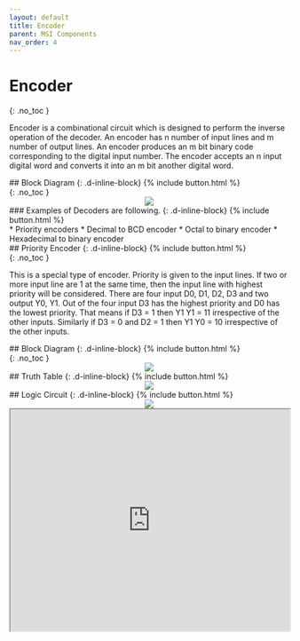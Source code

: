 ```yaml
---
layout: default
title: Encoder
parent: MSI Components
nav_order: 4
---
```


# Encoder
{: .no_toc }

Encoder is a combinational circuit which is designed to perform the inverse operation of the decoder. 
An encoder has n number of input lines and m number of output lines. An encoder produces an m bit binary code corresponding to the digital input number. 
The encoder accepts an n input digital word and converts it into an m bit another digital word.

<div class="main_sub_heading" markdown="1">
## Block Diagram
{: .d-inline-block}
{% include button.html %}
</div>
{: .no_toc }

<div style="text-align:center"><img src="../../assets/images/encoder_blockdiagram.jpg" /></div>

<div class="main_sub_heading" markdown="1">
### Examples of Decoders are following.
{: .d-inline-block}
{% include button.html %}
</div>   
* Priority encoders
* Decimal to BCD encoder
* Octal to binary encoder
* Hexadecimal to binary encoder

<div class="main_sub_heading" markdown="1">
## Priority Encoder
{: .d-inline-block}
{% include button.html %}
</div>
{: .no_toc }

This is a special type of encoder. 
Priority is given to the input lines. 
If two or more input line are 1 at the same time, then the input line with highest priority will be considered. 
There are four input D0, D1, D2, D3 and two output Y0, Y1. 
Out of the four input D3 has the highest priority and D0 has the lowest priority. 
That means if D3 = 1 then Y1 Y1 = 11 irrespective of the other inputs. Similarly if D3 = 0 and D2 = 1 then Y1 Y0 = 10 irrespective of the other inputs.

<div class="main_sub_heading" markdown="1">
## Block Diagram
{: .d-inline-block}
{% include button.html %}
</div>
{: .no_toc }

<div style="text-align:center"><img src="../../assets/images/priorityencoder_blockdiagram.jpg" /></div>

<div class="main_sub_heading" markdown="1">
## Truth Table
{: .d-inline-block}
{% include button.html %}
</div>

<div style="text-align:center"><img src="../../assets/images/priorityencoder_truthtable.jpg" /></div>

<div class="main_sub_heading" markdown="1">
## Logic Circuit
{: .d-inline-block}
{% include button.html %}
</div>

<div style="text-align:center"><img src="../../assets/images/priorityencoder_logiccircuit.jpg" /></div>

<iframe width="100%" height="400px" src="https://circuitverse.org/simulator/embed/762" id="projectPreview" scrolling="no" webkitAllowFullScreen mozAllowFullScreen allowFullScreen> </iframe>
